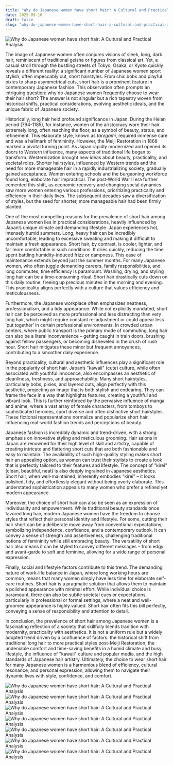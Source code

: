 ```yaml
---
title: "Why do Japanese women have short hair: A Cultural and Practical Analysis"
date: 2025-05-10
draft: false
slug: "why-do-japanese-women-have-short-hair-a-cultural-and-practical-analysis" 
---
```


![Why do Japanese women have short hair: A Cultural and Practical Analysis](https://cdn2.stylecraze.com/wp-content/uploads/2013/10/Fun-Formal-Pixie-1.jpg "Why do Japanese women have short hair: A Cultural and Practical Analysis")

The image of Japanese women often conjures visions of sleek, long, dark hair, reminiscent of traditional geisha or figures from classical art. Yet, a casual stroll through the bustling streets of Tokyo, Osaka, or Kyoto quickly reveals a different reality: a significant number of Japanese women sport stylish, often impeccably cut, short hairstyles. From chic bobs and playful pixies to sharp asymmetrical cuts, short hair is a prominent feature in contemporary Japanese fashion. This observation often prompts an intriguing question: why do Japanese women frequently choose to wear their hair short? The answer is not singular but a rich tapestry woven from historical shifts, practical considerations, evolving aesthetic ideals, and the unique fabric of Japanese society.

Historically, long hair held profound significance in Japan. During the Heian period (794-1185), for instance, women of the aristocracy wore their hair extremely long, often reaching the floor, as a symbol of beauty, status, and refinement. This elaborate style, known as *taregami*, required immense care and was a hallmark of femininity. However, the Meiji Restoration in 1868 marked a pivotal turning point. As Japan rapidly modernized and opened its doors to Western influence, many aspects of traditional life began to transform. Westernization brought new ideas about beauty, practicality, and societal roles. Shorter hairstyles, influenced by Western trends and the need for more manageable hair in a rapidly industrializing society, gradually gained acceptance. Women entering schools and the burgeoning workforce found long, elaborate hair impractical. The post-World War II era further cemented this shift, as economic recovery and changing social dynamics saw more women entering various professions, prioritizing practicality and efficiency in their daily lives. The subsequent decades saw a diversification of styles, but the seed for shorter, more manageable hair had been firmly planted.

One of the most compelling reasons for the prevalence of short hair among Japanese women lies in practical considerations, heavily influenced by Japan’s unique climate and demanding lifestyle. Japan experiences hot, intensely humid summers. Long, heavy hair can be incredibly uncomfortable, leading to excessive sweating and making it difficult to maintain a fresh appearance. Short hair, by contrast, is cooler, lighter, and far more comfortable in such conditions. It dries quickly, reducing the time spent battling humidity-induced frizz or dampness. This ease of maintenance extends beyond just the summer months. For many Japanese women, who often juggle demanding careers, family responsibilities, and long commutes, time efficiency is paramount. Washing, drying, and styling long hair can be a time-consuming ritual. Short hair drastically cuts down on this daily routine, freeing up precious minutes in the morning and evening. This practicality aligns perfectly with a culture that values efficiency and meticulousness.

Furthermore, the Japanese workplace often emphasizes neatness, professionalism, and a tidy appearance. While not explicitly mandated, short hair can be perceived as more professional and less distracting than very long hair, which might require constant re-adjustment or could appear less ‘put together’ in certain professional environments. In crowded urban centers, where public transport is the primary mode of commuting, long hair can also be a literal inconvenience – getting caught in train doors, brushing against fellow passengers, or becoming disheveled in the crush of rush hour. Short hair mitigates these minor but frequent annoyances, contributing to a smoother daily experience.

Beyond practicality, cultural and aesthetic influences play a significant role in the popularity of short hair. Japan’s "kawaii" (cute) culture, while often associated with youthful innocence, also encompasses an aesthetic of cleanliness, freshness, and approachability. Many short hairstyles, particularly bobs, pixies, and layered cuts, align perfectly with this aesthetic, projecting an image that is both stylish and endearing. They can frame the face in a way that highlights features, creating a youthful and vibrant look. This is further reinforced by the pervasive influence of manga and anime, where a vast array of female characters, from tomboys to sophisticated heroines, sport diverse and often distinctive short hairstyles. These fictional representations normalize and popularize short hair, influencing real-world fashion trends and perceptions of beauty.

Japanese fashion is incredibly dynamic and trend-driven, with a strong emphasis on innovative styling and meticulous grooming. Hair salons in Japan are renowned for their high level of skill and artistry, capable of creating intricate and flattering short cuts that are both fashionable and easy to maintain. The availability of such high-quality styling makes short hair an appealing option, as women can trust their stylists to create a look that is perfectly tailored to their features and lifestyle. The concept of "kirei" (clean, beautiful, neat) is also deeply ingrained in Japanese aesthetics. Short hair, when well-maintained, inherently embodies "kirei" – it looks polished, tidy, and effortlessly elegant without being overly elaborate. This understated sophistication appeals to many women who prefer a refined yet modern appearance.

Moreover, the choice of short hair can also be seen as an expression of individuality and empowerment. While traditional beauty standards once favored long hair, modern Japanese women have the freedom to choose styles that reflect their personal identity and lifestyle. For some, cutting their hair short can be a deliberate move away from conventional expectations, symbolizing independence, confidence, and a contemporary outlook. It can convey a sense of strength and assertiveness, challenging traditional notions of femininity while still embracing beauty. The versatility of short hair also means it can be styled to convey different messages – from edgy and avant-garde to soft and feminine, allowing for a wide range of personal expression.

Finally, social and lifestyle factors contribute to this trend. The demanding nature of work-life balance in Japan, where long working hours are common, means that many women simply have less time for elaborate self-care routines. Short hair is a pragmatic solution that allows them to maintain a polished appearance with minimal effort. While individual choice is paramount, there can also be subtle societal cues or expectations, particularly in professional or formal settings, where a neat and well-groomed appearance is highly valued. Short hair often fits this bill perfectly, conveying a sense of responsibility and attention to detail.

In conclusion, the prevalence of short hair among Japanese women is a fascinating reflection of a society that skillfully blends tradition with modernity, practicality with aesthetics. It is not a uniform rule but a widely adopted trend driven by a confluence of factors: the historical shift from traditional long hair to more practical styles post-Meiji Restoration, the undeniable comfort and time-saving benefits in a humid climate and busy lifestyle, the influence of "kawaii" culture and popular media, and the high standards of Japanese hair artistry. Ultimately, the choice to wear short hair for many Japanese women is a harmonious blend of efficiency, cultural resonance, and personal expression, allowing them to navigate their dynamic lives with style, confidence, and comfort.

![Why do Japanese women have short hair: A Cultural and Practical Analysis](https://macsarahair.com/wp-content/uploads/2024/10/macsara-hair-Wavy-short-hair-brings-a-playful-feminine-touch-with-soft-waves-29102024.jpg "Why do Japanese women have short hair: A Cultural and Practical Analysis") ![Why do Japanese women have short hair: A Cultural and Practical Analysis](https://i.ytimg.com/vi/Q6BPJxzBMyU/sddefault.jpg?v=63f083f4 "Why do Japanese women have short hair: A Cultural and Practical Analysis") ![Why do Japanese women have short hair: A Cultural and Practical Analysis](https://shorthairstyles.com/wp-content/uploads/2019/03/00006-short-hairstyles-japanese-2019.jpg "Why do Japanese women have short hair: A Cultural and Practical Analysis") ![Why do Japanese women have short hair: A Cultural and Practical Analysis](https://hairstylesweekly.com/images/2012/06/japanese-hairstyles.jpg "Why do Japanese women have short hair: A Cultural and Practical Analysis") ![Why do Japanese women have short hair: A Cultural and Practical Analysis](https://macsarahair.com/wp-content/uploads/2024/10/macsara-hair-The-fringe-bob-offers-a-chic-and-polished-look-29102024.jpg "Why do Japanese women have short hair: A Cultural and Practical Analysis") ![Why do Japanese women have short hair: A Cultural and Practical Analysis](https://hairbyebonyandivory.com/wp-content/uploads/2021/06/3119374578.jpg "Why do Japanese women have short hair: A Cultural and Practical Analysis") ![Why do Japanese women have short hair: A Cultural and Practical Analysis](https://macsarahair.com/wp-content/uploads/2024/10/macsara-hair-The-short-bob-is-a-popular-hair-for-Asian-women-29102024.jpg "Why do Japanese women have short hair: A Cultural and Practical Analysis")